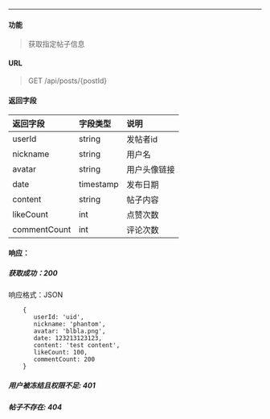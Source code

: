 -----------

#### 功能

> 获取指定帖子信息

#### URL

> GET /api/posts/{postId}

#### 返回字段

|返回字段|字段类型|说明 |
|:----- |:------|:----------------------------- |
|userId | string | 发帖者id |
|nickname | string | 用户名 |
|avatar | string | 用户头像链接 |
|date | timestamp | 发布日期 |
|content | string | 帖子内容 |
|likeCount | int | 点赞次数 |
|commentCount | int | 评论次数 |

#### 响应：
##### 获取成功：200
响应格式：JSON
```
    {
       userId: 'uid',
       nickname: 'phantom',
       avatar: 'blbla.png',
       date: 123213123123,
       content: 'test content',
       likeCount: 100,
       commentCount: 200
    }
```
##### 用户被冻结且权限不足: 401
##### 帖子不存在: 404



